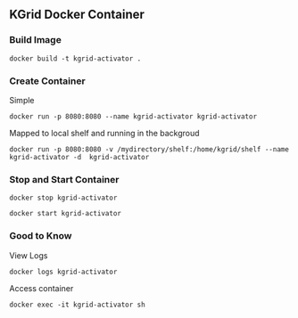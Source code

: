 
## KGrid Docker Container


### Build Image


```docker build -t kgrid-activator . ```

### Create Container
Simple 

```docker run -p 8080:8080 --name kgrid-activator kgrid-activator```

Mapped to local shelf and running in the backgroud

```docker run -p 8080:8080 -v /mydirectory/shelf:/home/kgrid/shelf --name kgrid-activator -d  kgrid-activator ```


### Stop and Start Container

```
docker stop kgrid-activator
```

```
docker start kgrid-activator
```

### Good to Know

View Logs

```docker logs kgrid-activator```


Access container 

```docker exec -it kgrid-activator sh```
